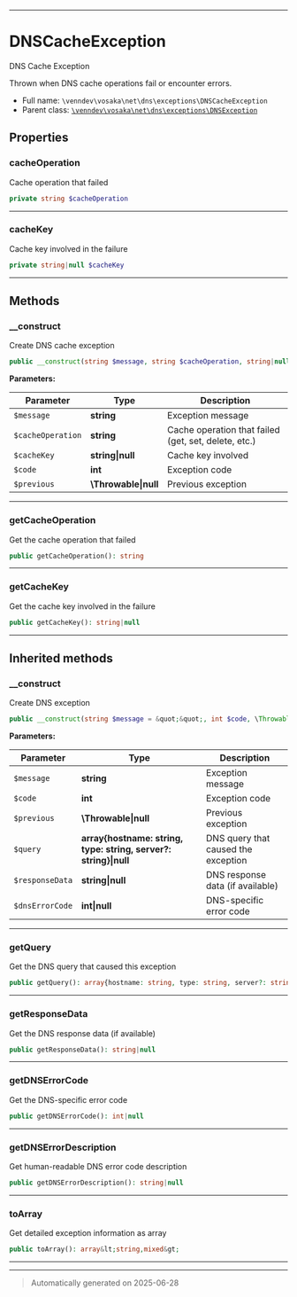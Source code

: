 ***

# DNSCacheException

DNS Cache Exception

Thrown when DNS cache operations fail or encounter errors.

* Full name: `\venndev\vosaka\net\dns\exceptions\DNSCacheException`
* Parent class: [`\venndev\vosaka\net\dns\exceptions\DNSException`](./DNSException.md)



## Properties


### cacheOperation

Cache operation that failed

```php
private string $cacheOperation
```






***

### cacheKey

Cache key involved in the failure

```php
private string|null $cacheKey
```






***

## Methods


### __construct

Create DNS cache exception

```php
public __construct(string $message, string $cacheOperation, string|null $cacheKey = null, int $code, \Throwable|null $previous = null): mixed
```








**Parameters:**

| Parameter | Type | Description |
|-----------|------|-------------|
| `$message` | **string** | Exception message |
| `$cacheOperation` | **string** | Cache operation that failed (get, set, delete, etc.) |
| `$cacheKey` | **string&#124;null** | Cache key involved |
| `$code` | **int** | Exception code |
| `$previous` | **\Throwable&#124;null** | Previous exception |





***

### getCacheOperation

Get the cache operation that failed

```php
public getCacheOperation(): string
```












***

### getCacheKey

Get the cache key involved in the failure

```php
public getCacheKey(): string|null
```












***


## Inherited methods


### __construct

Create DNS exception

```php
public __construct(string $message = &quot;&quot;, int $code, \Throwable|null $previous = null, array{hostname: string, type: string, server?: string}|null $query = null, string|null $responseData = null, int|null $dnsErrorCode = null): mixed
```








**Parameters:**

| Parameter | Type | Description |
|-----------|------|-------------|
| `$message` | **string** | Exception message |
| `$code` | **int** | Exception code |
| `$previous` | **\Throwable&#124;null** | Previous exception |
| `$query` | **array{hostname: string, type: string, server?: string}&#124;null** | DNS query that caused the exception |
| `$responseData` | **string&#124;null** | DNS response data (if available) |
| `$dnsErrorCode` | **int&#124;null** | DNS-specific error code |





***

### getQuery

Get the DNS query that caused this exception

```php
public getQuery(): array{hostname: string, type: string, server?: string}|null
```












***

### getResponseData

Get the DNS response data (if available)

```php
public getResponseData(): string|null
```












***

### getDNSErrorCode

Get the DNS-specific error code

```php
public getDNSErrorCode(): int|null
```












***

### getDNSErrorDescription

Get human-readable DNS error code description

```php
public getDNSErrorDescription(): string|null
```












***

### toArray

Get detailed exception information as array

```php
public toArray(): array&lt;string,mixed&gt;
```












***


***
> Automatically generated on 2025-06-28
